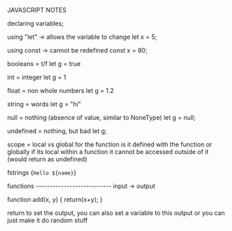 JAVASCRIPT NOTES

declaring variables;

using "let" -> allows the variable to change
let x = 5;

using const -> cannot be redefined
const x = 80;

booleans = t/f
let g = true

int = integer
let g = 1

float = non whole numbers
let g = 1.2

string = words
let g = "hi"

null = nothing (absence of value, similar to NoneType)
let g = null;

undefined = nothing, but bad
let g;

scope = local vs global for the function
is it defined with the function or globally
if its local within a function it cannot be accessed outside of it
(would return as undefined)

fstrings
{`Hello ${name}`}

functions ---------------------------
input -> output

function add(x, y) {
    return(x+y);
}

return to set the output, you can also set a variable to this output
or you can just make it do random stuff